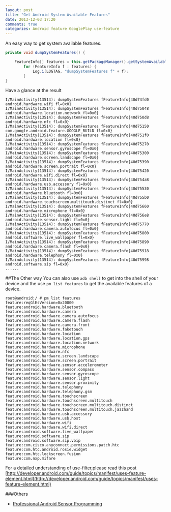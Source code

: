 ```yaml
---
layout: post
title: "Get Android System Available Features"
date: 2013-12-03 17:20
comments: true
categories: Android feature GooglePlay use-feature
---
```

An easy way to get system available features. 

```java
private void dumpSystemFeatures() {

    FeatureInfo[] features = this.getPackageManager().getSystemAvailableFeatures();
        for (FeatureInfo f : features) {
            Log.i(LOGTAG, "dumpSystemFeatures f" + f);
        }
}
```
Have a glance at the result  
```
I/MainActivity(13514): dumpSystemFeatures fFeatureInfo{40d74fd0 android.hardware.wifi fl=0x0}
I/MainActivity(13514): dumpSystemFeatures fFeatureInfo{40d75048 android.hardware.location.network fl=0x0}
I/MainActivity(13514): dumpSystemFeatures fFeatureInfo{40d750d8 android.hardware.nfc fl=0x0}
I/MainActivity(13514): dumpSystemFeatures fFeatureInfo{40d75150 com.google.android.feature.GOOGLE_BUILD fl=0x0}
I/MainActivity(13514): dumpSystemFeatures fFeatureInfo{40d751f0 android.hardware.location fl=0x0}
I/MainActivity(13514): dumpSystemFeatures fFeatureInfo{40d75270 android.hardware.sensor.gyroscope fl=0x0}
I/MainActivity(13514): dumpSystemFeatures fFeatureInfo{40d75300 android.hardware.screen.landscape fl=0x0}
I/MainActivity(13514): dumpSystemFeatures fFeatureInfo{40d75390 android.hardware.screen.portrait fl=0x0}
I/MainActivity(13514): dumpSystemFeatures fFeatureInfo{40d75420 android.hardware.wifi.direct fl=0x0}
I/MainActivity(13514): dumpSystemFeatures fFeatureInfo{40d754a8 android.hardware.usb.accessory fl=0x0}
I/MainActivity(13514): dumpSystemFeatures fFeatureInfo{40d75530 android.hardware.bluetooth fl=0x0}
I/MainActivity(13514): dumpSystemFeatures fFeatureInfo{40d755b0 android.hardware.touchscreen.multitouch.distinct fl=0x0}
I/MainActivity(13514): dumpSystemFeatures fFeatureInfo{40d75660 android.hardware.microphone fl=0x0}
I/MainActivity(13514): dumpSystemFeatures fFeatureInfo{40d756e8 android.hardware.sensor.light fl=0x0}
I/MainActivity(13514): dumpSystemFeatures fFeatureInfo{40d75770 android.hardware.camera.autofocus fl=0x0}
I/MainActivity(13514): dumpSystemFeatures fFeatureInfo{40d75800 android.software.live_wallpaper fl=0x0}
I/MainActivity(13514): dumpSystemFeatures fFeatureInfo{40d75890 android.hardware.camera.flash fl=0x0}
I/MainActivity(13514): dumpSystemFeatures fFeatureInfo{40d75918 android.hardware.telephony fl=0x0}
I/MainActivity(13514): dumpSystemFeatures fFeatureInfo{40d75998 android.software.sip fl=0x0}
......
```

##The Other way
You can also use `adb shell` to get into the shell of your device and the use  `pm list features`  to get the available features of a device.
```
root@android:/ # pm list features
feature:reqGlEsVersion=0x20000
feature:android.hardware.bluetooth
feature:android.hardware.camera
feature:android.hardware.camera.autofocus
feature:android.hardware.camera.flash
feature:android.hardware.camera.front
feature:android.hardware.faketouch
feature:android.hardware.location
feature:android.hardware.location.gps
feature:android.hardware.location.network
feature:android.hardware.microphone
feature:android.hardware.nfc
feature:android.hardware.screen.landscape
feature:android.hardware.screen.portrait
feature:android.hardware.sensor.accelerometer
feature:android.hardware.sensor.compass
feature:android.hardware.sensor.gyroscope
feature:android.hardware.sensor.light
feature:android.hardware.sensor.proximity
feature:android.hardware.telephony
feature:android.hardware.telephony.gsm
feature:android.hardware.touchscreen
feature:android.hardware.touchscreen.multitouch
feature:android.hardware.touchscreen.multitouch.distinct
feature:android.hardware.touchscreen.multitouch.jazzhand
feature:android.hardware.usb.accessory
feature:android.hardware.usb.host
feature:android.hardware.wifi
feature:android.hardware.wifi.direct
feature:android.software.live_wallpaper
feature:android.software.sip
feature:android.software.sip.voip
feature:com.cisco.anyconnect.permissions.patch.htc
feature:com.htc.android.rosie.widget
feature:com.htc.lockscreen.fusion
feature:com.nxp.mifare
```

For a detailed understanding of use-filter,please read this post [http://developer.android.com/guide/topics/manifest/uses-feature-element.html](http://developer.android.com/guide/topics/manifest/uses-feature-element.html)

###Others
  * <a href="http://www.amazon.com/gp/product/1118183487/ref=as_li_tl?ie=UTF8&camp=1789&creative=9325&creativeASIN=1118183487&linkCode=as2&tag=droidyueblog-20&linkId=K5JVVV33JQSV3IMA">Professional Android Sensor Programming</a><img src="http://ir-na.amazon-adsystem.com/e/ir?t=droidyueblog-20&l=as2&o=1&a=1118183487" width="1" height="1" border="0" alt="" style="border:none !important; margin:0px !important;" />


